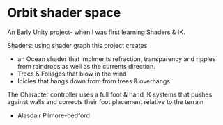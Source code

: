 # Orbit shader space

An Early Unity project- when I was first learning Shaders & IK.

Shaders: using shader graph this project creates 
* an Ocean shader that implments refraction, transparency and ripples from raindrops as well as the currents direction.
* Trees & Foliages that blow in the wind
* Icicles that hangs down from from trees & overhangs
  
The Character controller uses a full foot & hand IK systems that pushes against walls and corrects their foot placement relative to the terrain

- Alasdair Pilmore-bedford
